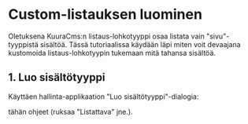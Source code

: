 # Custom-listauksen luominen

Oletuksena KuuraCms:n listaus-lohkotyyppi osaa listata vain "sivu"-tyyppistä sisältöä. Tässä tutoriaalissa käydään läpi miten voit devaajana kustomoida listaus-lohkotyypin tukemaan mitä tahansa sisältöä.

## 1. Luo sisältötyyppi

Käyttäen hallinta-applikaation "Luo sisältötyyppi"-dialogia:

tähän ohjeet (ruksaa "Listattava" jne.).
